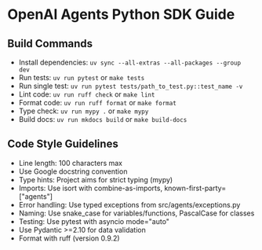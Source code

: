 # OpenAI Agents Python SDK Guide

## Build Commands
- Install dependencies: `uv sync --all-extras --all-packages --group dev`
- Run tests: `uv run pytest` or `make tests`
- Run single test: `uv run pytest tests/path_to_test.py::test_name -v`
- Lint code: `uv run ruff check` or `make lint`
- Format code: `uv run ruff format` or `make format`
- Type check: `uv run mypy .` or `make mypy`
- Build docs: `uv run mkdocs build` or `make build-docs`

## Code Style Guidelines
- Line length: 100 characters max
- Use Google docstring convention
- Type hints: Project aims for strict typing (mypy)
- Imports: Use isort with combine-as-imports, known-first-party=["agents"]
- Error handling: Use typed exceptions from src/agents/exceptions.py
- Naming: Use snake_case for variables/functions, PascalCase for classes
- Testing: Use pytest with asyncio mode="auto"
- Use Pydantic >=2.10 for data validation
- Format with ruff (version 0.9.2)